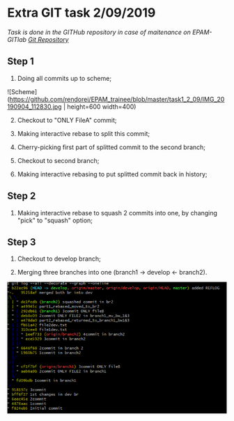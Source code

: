 # Extra GIT task 2/09/2019
*Task is done in the GITHub repository in case of maitenance on EPAM-GITlab*
*[Git Repository](https://github.com/rendorei/EPAM_trainee/tree/develop/task1_2_09)*

## Step 1
1. Doing all commits up to scheme;

![Scheme](https://github.com/rendorei/EPAM_trainee/blob/master/task1_2_09/IMG_20190904_112830.jpg | height=600 width=400)

2. Checkout to "ONLY FileA" commit;

3. Making interactive rebase to split this commit;

4. Cherry-picking first part of splitted commit to the second branch;

5. Checkout to second branch;

6. Making interactive rebasing to put splitted commit back in history;

## Step 2

1. Making interactive rebase to squash 2 commits into one, by changing "pick" to "squash" option;

## Step 3

1. Checkout to develop branch;

2. Merging three branches into one (branch1 -> develop <- branch2).

![Colored](https://github.com/rendorei/EPAM_trainee/blob/master/task1_2_09/Capture.PNG)